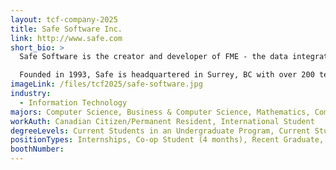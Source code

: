 ```yaml
---
layout: tcf-company-2025
title: Safe Software Inc.
link: http://www.safe.com
short_bio: >
  Safe Software is the creator and developer of FME - the data integration platform with the best support for spatial data worldwide. Over 10,000 organizations around the world use FME in industries like AEC, government, utilities, and transportation to maximize the value of their data.

  Founded in 1993, Safe is headquartered in Surrey, BC with over 200 team members and counting. We're always looking for talented individuals with diverse backgrounds who are determined to learn and grow. Are you ready to join the team?
imageLink: /files/tcf2025/safe-software.jpg
industry:
  - Information Technology
majors: Computer Science, Business & Computer Science, Mathematics, Computer Engineering, Electrical Engineering
workAuth: Canadian Citizen/Permanent Resident, International Student
degreeLevels: Current Students in an Undergraduate Program, Current Students in a Masters Program, Graduated with an Undergraduate Degree, Graduated with a Graduate Degree (Masters or Phd)
positionTypes: Internships, Co-op Student (4 months), Recent Graduate, Full-time
boothNumber:
---
```

